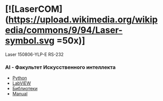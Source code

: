 # [![LaserCOM](https://upload.wikimedia.org/wikipedia/commons/9/94/Laser-symbol.svg =50x)]
Laser 150806-YLP-E RS-232 

### AI - Факультет Искусственного интеллекта

* [Python](https://github.com/XYI7I/COMport/tree/main/RS-232)<br>
* [LabVIEW](https://github.com/XYI7I/COMport/tree/main/LaserCOM)<br>
* [Библиотеки](https://github.com/XYI7I/COMport/tree/main/Libraries)
* [Manual](https://github.com/XYI7I/COMport/blob/main/150806-YLP%20series%20interface%20specification%20type%20E.PDF)
